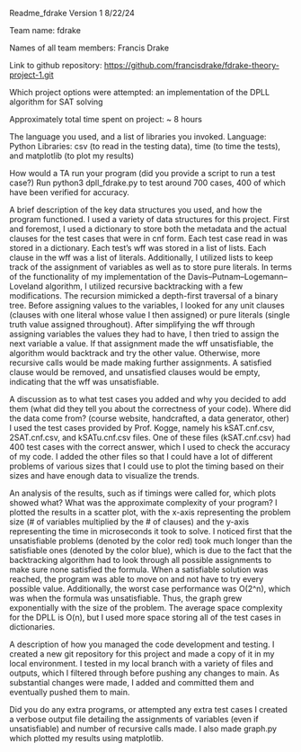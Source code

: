 Readme_fdrake
Version 1 8/22/24

Team name: fdrake

Names of all team members: Francis Drake

Link to github repository: https://github.com/francisdrake/fdrake-theory-project-1.git  

Which project options were attempted:
an implementation of the DPLL algorithm for SAT solving

Approximately total time spent on project: ~ 8 hours

The language you used, and a list of libraries you invoked.
Language: Python
Libraries: csv (to read in the testing data), time (to time the tests), and matplotlib (to plot my results)

How would a TA run your program (did you provide a script to run a test case?)
Run python3 dpll_fdrake.py to test around 700 cases, 400 of which have been verified for accuracy.

A brief description of the key data structures you used, and how the program functioned.
I used a variety of data structures for this project. First and foremost, I used a dictionary to store both the metadata and the actual clauses for the test cases that were in cnf form. Each test case read in was stored in a dictionary. Each test’s wff was stored in a list of lists. Each clause in the wff was a list of literals. Additionally, I utilized lists to keep track of the assignment of variables as well as to store pure literals. In terms of the functionality of my implementation of the Davis–Putnam–Logemann–Loveland algorithm, I utilized recursive backtracking with a few modifications. The recursion mimicked a depth-first traversal of a binary tree. Before assigning values to the variables, I looked for any unit clauses (clauses with one literal whose value I then assigned) or pure literals (single truth value assigned throughout). After simplifying the wff through assigning variables the values they had to have, I then tried to assign the next variable a value. If that assignment made the wff unsatisfiable, the algorithm would backtrack and try the other value. Otherwise, more recursive calls would be made making further assignments. A satisfied clause would be removed, and unsatisfied clauses would be empty, indicating that the wff was unsatisfiable.

A discussion as to what test cases you added and why you decided to add them (what did they tell you about the correctness of your code). Where did the data come from? (course website, handcrafted, a data generator, other)
I used the test cases provided by Prof. Kogge, namely his kSAT.cnf.csv, 2SAT.cnf.csv, and kSATu.cnf.csv files. One of these files (kSAT.cnf.csv) had 400 test cases with the correct answer, which I used to check the accuracy of my code. I added the other files so that I could have a lot of different problems of various sizes that I could use to plot the timing based on their sizes and have enough data to visualize the trends.

An analysis of the results, such as if timings were called for, which plots showed what? What was the approximate complexity of your program?
I plotted the results in a scatter plot, with the x-axis representing the problem size (# of variables multiplied by the # of clauses) and the y-axis representing the time in microseconds it took to solve. I noticed first that the unsatisfiable problems (denoted by the color red) took much longer than the satisfiable ones (denoted by the color blue), which is due to the fact that the backtracking algorithm had to look through all possible assignments to make sure none satisfied the formula. When a satisfiable solution was reached, the program was able to move on and not have to try every possible value. Additionally, the worst case performance was O(2^n), which was when the formula was unsatisfiable. Thus, the graph grew exponentially with the size of the problem. The average space complexity for the DPLL is O(n), but I used more space storing all of the test cases in dictionaries.

A description of how you managed the code development and testing.
I created a new git repository for this project and made a copy of it in my local environment. I tested in my local branch with a variety of files and outputs, which I filtered through before pushing any changes to main. As substantial changes were made, I added and committed them and eventually pushed them to main.

Did you do any extra programs, or attempted any extra test cases
I created a verbose output file detailing the assignments of variables (even if unsatisfiable) and number of recursive calls made. I also made graph.py which plotted my results using matplotlib.
